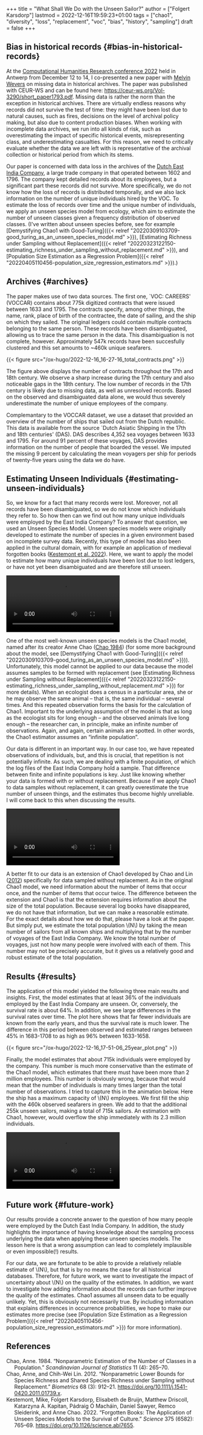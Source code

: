 +++
title = "What Shall We Do with the Unseen Sailor?"
author = ["Folgert Karsdorp"]
lastmod = 2022-12-16T19:59:23+01:00
tags = ["chao1", "diversity", "loss", "replacement", "voc", "bias", "history", "sampling"]
draft = false
+++

## Bias in historical records {#bias-in-historical-records}

At the [Computational Humanities Research conference 2022](https://2022.computational-humanities-research.org) held in Antwerp from December 12
to 14, I co-presented a new paper with [Melvin Wevers](http://www.melvinwevers.nl/) on missing data in historical
archives. The paper was pubslished with CEUR-WS and can be found here:
<https://ceur-ws.org/Vol-3290/short_paper1793.pdf>. Missing data is rather the norm than the
exception in historical archives. There are virtually endless reasons why records did not
survive the test of time: they might have been lost due to natural causes, such as fires,
decisions on the level of archival policy making, but also due to content production
biases. When working with incomplete data archives, we run into all kinds of risk, such as
overestimating the impact of specific historical events, misrepresenting class, and
underestimating casualties. For this reason, we need to critically evaluate whether the
data we are left with is representative of the archival collection or historical period
from which its stems.

Our paper is concerned with data loss in the archives of the [Dutch East India
Company](https://en.wikipedia.org/wiki/Dutch_East_India_Company), a large trade company in that operated between 1602 and 1796. The company kept
detailed records about its employees, but a significant part these records did not
survive. More specifically, we do not know how the loss of records is distributed
temporally, and we also lack information on the number of unique individuals hired by the
VOC. To estimate the loss of records over time and the unique number of individuals, we
apply an unseen species model from ecology, which aim to estimate the number of unseen
classes given a frequency distribution of observed classes. (I've written about unseen
species before, see for example [Demystifying Chao1 with Good-Turing]({{< relref "20220309103709-good_turing_as_an_unseen_species_model.md" >}}), [Estimating Richness
under Sampling without Replacement]({{< relref "20220323122150-estimating_richness_under_sampling_without_replacement.md" >}}), and [Population Size Estimation as a Regression
Problem]({{< relref "20220405110456-population_size_regression_estimators.md" >}}).)


## Archives {#archives}

The paper makes use of two data sources. The first one, \`VOC: CAREERS' (VOCCAR) contains
about 775k digitized contracts that were issued between 1633 and 1795. The contracts
specify, among other things, the name, rank, place of birth of the contractee, the date of
sailing, and the ship on which they sailed. The original ledgers could contain multiple
contracts belonging to the same person. These records have been disambiguated, allowing us
to trace the same person in the data. This disambiguation is not complete, however.
Approximately 547k records have been succesfully clustered and this set amounts to ~460k
unique seafarers.

{{< figure src="/ox-hugo/2022-12-16_16-27-16_total_contracts.png" >}}

The figure above displays the number of contracts throughout the 17th and 18th century. We
observe a sharp increase during the 17th century and also noticeable gaps in the 18th
century. The low number of records in the 17th century is likely due to missing data, as
well as unresolved records. Based on the observed and disambiguated data alone, we would
thus severely underestimate the number of unique employees of the company.

Complemantary to the VOCCAR dataset, we use a dataset that provided an overview of the
number of ships that sailed out from the Dutch republic. This data is available from the
source \`Dutch Asiatic Shipping in the 17th and 18th centuries' (DAS). DAS describes 4,352
sea voyages between 1633 and 1795. For around 91 percent of these voyages, DAS provides
information on the number of people that boarded the vessel. We imputed the missing 9
percent by calculating the mean voyagers per ship for periods of twenty-five years using
the data we do have.


## Estimating Unseen Individuals {#estimating-unseen-individuals}

So, we know for a fact that many records were lost. Moreover, not all records have been
disambiguated, so we do not know which individuals they refer to. So how then can we find
out how many unique individuals were employed by the East India Company? To answer that
question, we used an Unseen Species Model. Unseen species models were originally developed
to estimate the number of species in a given environment based on incomplete survey data.
Recently, this type of model has also been applied in the cultural domain, with for
example an application of medieval forgotten books
(<a href="#citeproc_bib_item_3">Kestemont et al. 2022</a>). Here, we want to apply the model to
estimate how many unique individuals have been lost due to lost ledgers, or have not yet
been disambiguated and are therefore still unseen.

<video autoplay loop playsinline><source src="/videos/ObservationBias.mp4" type="video/mp4"></video>

One of the most well-known unseen species models is the Chao1 model, named after its
creator Anne Chao (<a href="#citeproc_bib_item_1">Chao 1984</a>) (for some more background
about the model, see [Demystifying Chao1 with Good-Turing]({{< relref "20220309103709-good_turing_as_an_unseen_species_model.md" >}})). Unfortunately, this model
cannot be applied to our data because the model assumes samples to be formed with
replacement (see [Estimating Richness under Sampling without Replacement]({{< relref "20220323122150-estimating_richness_under_sampling_without_replacement.md" >}}) for more details).
When an ecologist does a census in a particular area, she or he may observe the same
animal – that is, the same individual – several times. And this repeated observation forms
the basis for the calculation of Chao1. Important to the underlying assumption of the
model is that as long as the ecologist sits for long enough – and the observed animals
live long enough – the researcher can, in principle, make an infinite number of
observations. Again, and again, certain animals are spotted. In other words, the Chao1
estimator assumes an “infinite population”.

Our data is different in an important way. In our case too, we have repeated observations
of individuals, but, and this is crucial, that repetition is not potentially infinite. As
such, we are dealing with a finite population, of which the log files of the East India
Company hold a sample. That difference between finite and infinite populations is key.
Just like knowing whether your data is formed with or without replacement. Because if we
apply Chao1 to data samples without replacement, it can greatly overestimate the true
number of unseen things, and the estimates thus become highly unreliable. I will come back
to this when discussing the results.

<video autoplay loop playsinline><source src="/videos/SamplingWithoutReplacement.mp4" type="video/mp4"></video>

A better fit to our data is an extension of Chao1 developed by
Chao and Lin (<a href="#citeproc_bib_item_2">2012</a>) specifically for data sampled without
replacement. As in the original Chao1 model, we need information about the number of items
that occur once, and the number of items that occur twice. The difference between the
extension and Chao1 is that the extension requires information about the size of the total
population. Because several log books have disappeared, we do not have that information,
but we can make a reasonable estimate. For the exact details about how we do that, please
have a look at the paper. But simply put, we estimate the total population \\(N\\) by taking
the mean number of sailors from all known ships and multiplying that by the number of
voyages of the East India Company. We know the total number of voyages, just not how many
people were involved with each of them. This number may not be precisely accurate, but it
gives us a relatively good and robust estimate of the total population.


## Results {#results}

The application of this model yielded the following three main results and insights.
First, the model estimates that at least 36% of the individuals employed by the East India
Company are unseen. Or, conversely, the survival rate is about 64%. In addition, we see
large differences in the survival rates over time. The plot here shows that far fewer
individuals are known from the early years, and thus the survival rate is much lower. The
difference in this period between observed and estimated ranges between 45% in 1683-1708
to as high as 96% between 1633-1658.

{{< figure src="/ox-hugo/2022-12-16_17-51-06_25year_plot.png" >}}

Finally, the model estimates that about 715k individuals were employed by the company.
This number is much more conservative than the estimate of the Chao1 model, which
estimates that there must have been more than 2 million employees. This number is
obviously wrong, because that would mean that the number of individuals is many times
larger than the total number of observations. I tried to capture this in the animation
below. Here the ship has a maximum capacity of \\(N\\) employees. We first fill the ship with
the 460k observed seafarers in green. We add to that the additional 255k unseen sailors,
making a total of 715k sailors. An estimation with Chao1, however, would overflow the ship
immediately with its 2.3 million individuals.

<video autoplay loop playsinline><source src="/videos/ShipScene.mp4" type="video/mp4"></video>


## Future work {#future-work}

Our results provide a concrete answer to the question of how many people were employed by
the Dutch East India Company. In addition, the study highlights the importance of having
knowledge about the sampling process underlying the data when applying these unseen
species models. The lesson here is that a wrong assumption can lead to completely
implausible or even impossible(!) results.

For our data, we are fortunate to be able to provide a relatively reliable estimate of
\\(N\\), but that is by no means the case for all historical databases. Therefore, for future
work, we want to investigate the impact of uncertainty about \\(N\\) on the quality of the
estimates. In addition, we want to investigate how adding information about the records
can further improve the quality of the estimates. Chao1 assumes all unseen data to be
equally unlikely. Yet, this is obviously not necessarily true. By including information
that explains differences in occurrence probabilities, we hope to make our estimates more
precise (see [Population Size Estimation as a Regression Problem]({{< relref "20220405110456-population_size_regression_estimators.md" >}}) for more information).

## References

<style>.csl-entry{text-indent: -1.5em; margin-left: 1.5em;}</style><div class="csl-bib-body">
  <div class="csl-entry"><a id="citeproc_bib_item_1"></a>Chao, Anne. 1984. “Nonparametric Estimation of the Number of Classes in a Population.” <i>Scandinavian Journal of Statistics</i> 11 (4): 265–70.</div>
  <div class="csl-entry"><a id="citeproc_bib_item_2"></a>Chao, Anne, and Chih-Wei Lin. 2012. “Nonparametric Lower Bounds for Species Richness and Shared Species Richness under Sampling without Replacement.” <i>Biometrics</i> 68 (3): 912–21. <a href="https://doi.org/10.1111/j.1541-0420.2011.01739.x">https://doi.org/10.1111/j.1541-0420.2011.01739.x</a>.</div>
  <div class="csl-entry"><a id="citeproc_bib_item_3"></a>Kestemont, Mike, Folgert Karsdorp, Elisabeth de Bruijn, Matthew Driscoll, Katarzyna A. Kapitan, Pádraig Ó Macháin, Daniel Sawyer, Remco Sleiderink, and Anne Chao. 2022. “Forgotten Books: The Application of Unseen Species Models to the Survival of Culture.” <i>Science</i> 375 (6582): 765–69. <a href="https://doi.org/10.1126/science.abl7655">https://doi.org/10.1126/science.abl7655</a>.</div>
</div>
